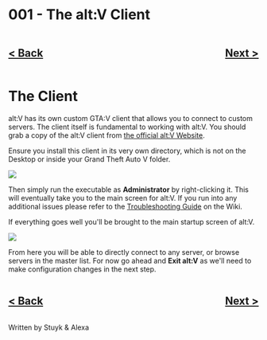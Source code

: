 # 001 - The alt:V Client

<div style="text-align: right">
    <div style="display: flex; justify-content: space-between;">
        <a href="./index.md">
            <h2>< Back</h2>
        </a>
        <a href="./002.md">
            <h2>Next ></h2>
        </a>
    </div>
</div>

# The Client

alt:V has its own custom GTA:V client that allows you to connect to custom servers. The client itself is fundamental to working with alt:V. You should grab a copy of the alt:V client from [the official alt:V Website](https://altv.mp).

Ensure you install this client in its very own directory, which is not on the Desktop or inside your Grand Theft Auto V folder.

![](https://i.imgur.com/OZsNx9u.png)

Then simply run the executable as **Administrator** by right-clicking it. This will eventually take you to the main screen for alt:V. If you run into any additional issues please refer to the [Troubleshooting Guide](https://wiki.altv.mp/wiki/Troubleshooting) on the Wiki.

If everything goes well you'll be brought to the main startup screen of alt:V.

![](https://i.imgur.com/UPzNBhO.png)

From here you will be able to directly connect to any server, or browse servers in the master list. For now go ahead and **Exit alt:V** as we'll need to make configuration changes in the next step.

<div style="text-align: right">
    <div style="display: flex; justify-content: space-between;">
        <a href="./README.md">
            <h2>< Back</h2>
        </a>
        <a href="./002.md">
            <h2>Next ></h2>
        </a>
    </div>
</div>

Written by Stuyk & Alexa
